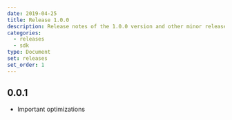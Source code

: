 ```yaml
---
date: 2019-04-25
title: Release 1.0.0
description: Release notes of the 1.0.0 version and other minor releases
categories:
  - releases
  - sdk
type: Document
set: releases
set_order: 1
---
```




## 0.0.1
- Important optimizations
